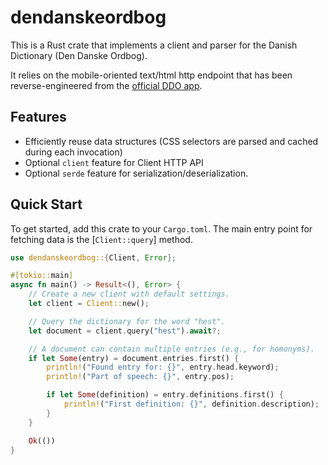 # dendanskeordbog

This is a Rust crate that implements a client and parser for the Danish
Dictionary (Den Danske Ordbog).

It relies on the mobile-oriented text/html http endpoint that has been
reverse-engineered from the [official DDO app][ddo app].

[ddo app]: https://ordnet.dk/ddo/app

## Features

* Efficiently reuse data structures (CSS selectors are parsed and cached during
  each invocation)
* Optional `client` feature for Client HTTP API
* Optional `serde` feature for serialization/deserialization.

## Quick Start

To get started, add this crate to your `Cargo.toml`. The main entry point for
fetching data is the [`Client::query`] method.

```rust
use dendanskeordbog::{Client, Error};

#[tokio::main]
async fn main() -> Result<(), Error> {
    // Create a new client with default settings.
    let client = Client::new();

    // Query the dictionary for the word "hest".
    let document = client.query("hest").await?;

    // A document can contain multiple entries (e.g., for homonyms).
    if let Some(entry) = document.entries.first() {
        println!("Found entry for: {}", entry.head.keyword);
        println!("Part of speech: {}", entry.pos);

        if let Some(definition) = entry.definitions.first() {
            println!("First definition: {}", definition.description);
        }
    }

    Ok(())
}
```

